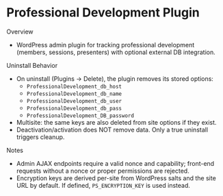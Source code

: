 Professional Development Plugin
===============================

Overview
- WordPress admin plugin for tracking professional development (members, sessions, presenters) with optional external DB integration.

Uninstall Behavior
- On uninstall (Plugins → Delete), the plugin removes its stored options:
  - `ProfessionalDevelopment_db_host`
  - `ProfessionalDevelopment_db_name`
  - `ProfessionalDevelopment_db_user`
  - `ProfessionalDevelopment_db_pass`
  - `ProfessionalDevelopment_DB_password`
- Multisite: the same keys are also deleted from site options if they exist.
- Deactivation/activation does NOT remove data. Only a true uninstall triggers cleanup.

Notes
- Admin AJAX endpoints require a valid nonce and capability; front-end requests without a nonce or proper permissions are rejected.
- Encryption keys are derived per-site from WordPress salts and the site URL by default. If defined, `PS_ENCRYPTION_KEY` is used instead.
